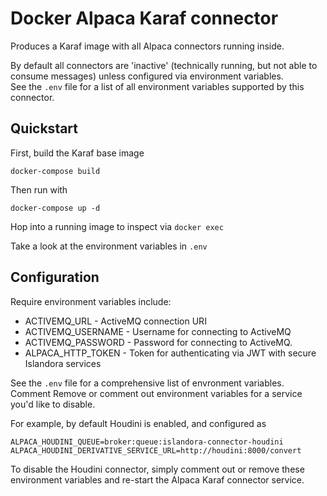 # Docker Alpaca Karaf connector

Produces a Karaf image with all Alpaca connectors running inside.

By default all connectors are 'inactive' (technically running, but not able to consume messages) unless configured via environment variables.  
See the `.env` file for a list of all environment variables supported by this connector. 


## Quickstart

First, build the Karaf base image

    docker-compose build

Then run with

    docker-compose up -d

Hop into a running image to inspect via `docker exec`

Take a look at the environment variables in `.env`

## Configuration

Require environment variables include:
* ACTIVEMQ_URL - ActiveMQ connection URI
* ACTIVEMQ_USERNAME - Username for connecting to ActiveMQ
* ACTIVEMQ_PASSWORD - Password for connecting to ActiveMQ.
* ALPACA_HTTP_TOKEN - Token for authenticating via JWT with secure Islandora services

See the `.env` file for a comprehensive list of envronment variables.  Comment Remove or comment out environment variables for a service you'd 
like to disable.

For example, by default Houdini is enabled, and configured as

```
ALPACA_HOUDINI_QUEUE=broker:queue:islandora-connector-houdini
ALPACA_HOUDINI_DERIVATIVE_SERVICE_URL=http://houdini:8000/convert
```

To disable the Houdini connector, simply comment out or remove these environment variables and re-start the Alpaca Karaf connector service.


 
